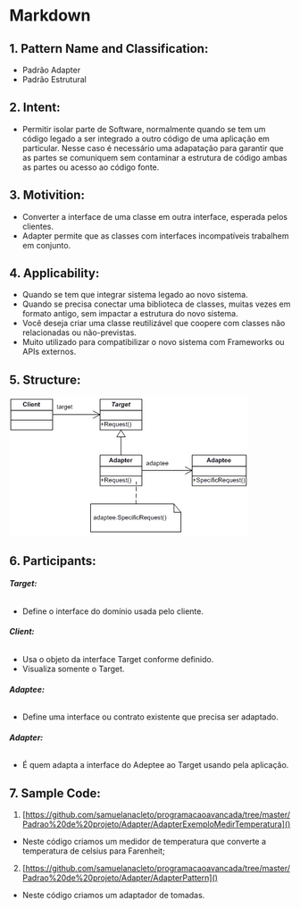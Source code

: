 # **Markdown**

## 1. **Pattern Name and Classification:**
* Padrão Adapter
* Padrão Estrutural

## 2. **Intent:**
*  Permitir isolar parte de Software, normalmente quando se tem um código
   legado a ser integrado a outro código de uma aplicação em particular. Nesse caso é necessário uma adapatação para garantir que as partes se comuniquem sem contaminar a estrutura de código ambas as partes ou acesso ao código fonte.

## 3. **Motivition:**
* Converter a interface de uma classe em outra interface, esperada pelos clientes.
* Adapter permite que as classes com interfaces incompatíveis trabalhem em conjunto.
## 4. **Applicability:**
* Quando se tem que integrar sistema legado ao novo sistema.
* Quando se precisa conectar uma biblioteca de classes, muitas vezes em formato antigo, sem impactar a estrutura do novo sistema.
* Você deseja criar uma classe reutilizável que coopere com classes não relacionadas ou não-previstas.
* Muito utilizado para compatibilizar o novo sistema com Frameworks ou APIs externos.

## 5. **Structure:**
![Adapter](https://github.com/samuelanacleto/assets/blob/master/Imagem1.png)

## 6. **Participants:**

######    **Target:**
* Define o interface do domínio usada pelo cliente.

######    **Client:**
* Usa o objeto da interface Target conforme definido.
* Visualiza somente o Target. 

######    **Adaptee:**
* Define uma interface ou contrato existente que precisa ser adaptado.

######    **Adapter:**
* É quem adapta a interface do Adeptee ao Target usando pela aplicação. 

## 7. **Sample Code:**
1. [https://github.com/samuelanacleto/programacaoavancada/tree/master/Padrao%20de%20projeto/Adapter/AdapterExemploMedirTemperatura]()
* Neste código criamos um medidor de temperatura que converte a temperatura de celsius para Farenheit;

 2. [https://github.com/samuelanacleto/programacaoavancada/tree/master/Padrao%20de%20projeto/Adapter/AdapterPattern]()
* Neste código criamos um adaptador de tomadas.
